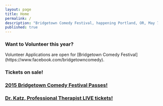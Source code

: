 ```yaml
---
layout: page
title: Home
permalink: /
description: "Bridgetown Comedy Festival, happening Portland, OR, May 7th - May 10th!"
published: true
---
```


<h3>Want to Volunteer this year?</h3>
Volunteer Applications are open for [Bridgetown Comedy Festival](https://www.facebook.com/bridgetowncomedy).

<h3> Tickets on sale!</h3>
<h3>
<a href="http://bridgetown2015.eventbrite.com" class="btn btn-primary btn-lg btn-block" target="_blank" style="white-space: normal">
2015 Bridgetown Comedy Festival Passes!</a>
</h3>

<h3>
<a href="https://www.ticketfly.com/purchase/event/796489" class="btn btn-primary btn-lg btn-block" target="_blank" style="white-space: normal">
Dr. Katz, Professional Therapist LIVE tickets!</a>
</h3>